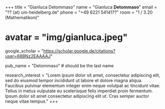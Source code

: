 +++ 
title = "Gianluca Detommaso"
name = "Gianluca **Detommaso**"
email = "?? (at) uni-heidelberg.de"
phone = "+49 6221 54141??"
room = "1 / 3.20 (Mathematikon)"
# avatar = "img/gianluca.jpeg"
google_scholar = "https://scholar.google.de/citations?user=68BNz2EAAAAJ"

pub_name = "Detommaso" # should be the last name

research_interest = "Lorem ipsum dolor sit amet, consectetur adipiscing elit, sed do eiusmod tempor incididunt ut labore et dolore magna aliqua. Faucibus pulvinar elementum integer enim neque volutpat ac tincidunt vitae. Tellus in metus vulputate eu scelerisque felis imperdiet proin fermentum. Ipsum dolor sit amet consectetur adipiscing elit ut. Cras semper auctor neque vitae tempus."
+++
 
       